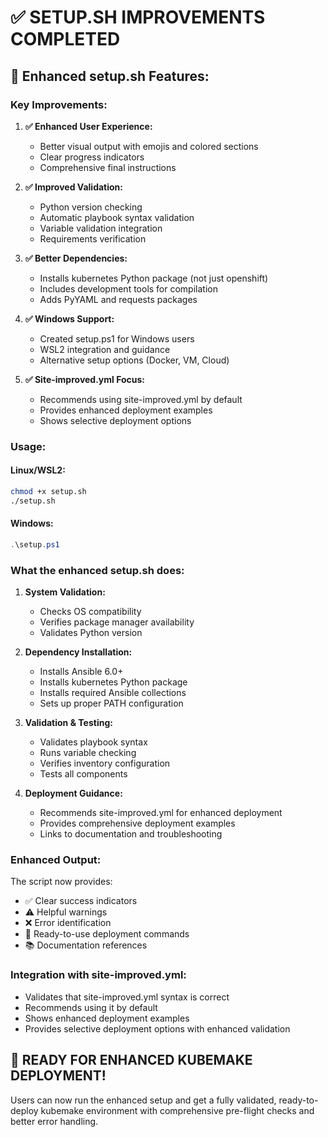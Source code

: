 # ✅ SETUP.SH IMPROVEMENTS COMPLETED

## 🚀 Enhanced setup.sh Features:

### **Key Improvements:**

1. **✅ Enhanced User Experience:**
   - Better visual output with emojis and colored sections
   - Clear progress indicators
   - Comprehensive final instructions

2. **✅ Improved Validation:**
   - Python version checking
   - Automatic playbook syntax validation
   - Variable validation integration
   - Requirements verification

3. **✅ Better Dependencies:**
   - Installs kubernetes Python package (not just openshift)
   - Includes development tools for compilation
   - Adds PyYAML and requests packages

4. **✅ Windows Support:**
   - Created setup.ps1 for Windows users
   - WSL2 integration and guidance
   - Alternative setup options (Docker, VM, Cloud)

5. **✅ Site-improved.yml Focus:**
   - Recommends using site-improved.yml by default
   - Provides enhanced deployment examples
   - Shows selective deployment options

### **Usage:**

#### **Linux/WSL2:**
```bash
chmod +x setup.sh
./setup.sh
```

#### **Windows:**
```powershell
.\setup.ps1
```

### **What the enhanced setup.sh does:**

1. **System Validation:**
   - Checks OS compatibility
   - Verifies package manager availability
   - Validates Python version

2. **Dependency Installation:**
   - Installs Ansible 6.0+
   - Installs kubernetes Python package
   - Installs required Ansible collections
   - Sets up proper PATH configuration

3. **Validation & Testing:**
   - Validates playbook syntax
   - Runs variable checking
   - Verifies inventory configuration
   - Tests all components

4. **Deployment Guidance:**
   - Recommends site-improved.yml for enhanced deployment
   - Provides comprehensive deployment examples
   - Links to documentation and troubleshooting

### **Enhanced Output:**
The script now provides:
- ✅ Clear success indicators
- ⚠️  Helpful warnings
- ❌ Error identification
- 🚀 Ready-to-use deployment commands
- 📚 Documentation references

### **Integration with site-improved.yml:**
- Validates that site-improved.yml syntax is correct
- Recommends using it by default
- Shows enhanced deployment examples
- Provides selective deployment options with enhanced validation

## 🎉 READY FOR ENHANCED KUBEMAKE DEPLOYMENT!

Users can now run the enhanced setup and get a fully validated, ready-to-deploy kubemake environment with comprehensive pre-flight checks and better error handling.
